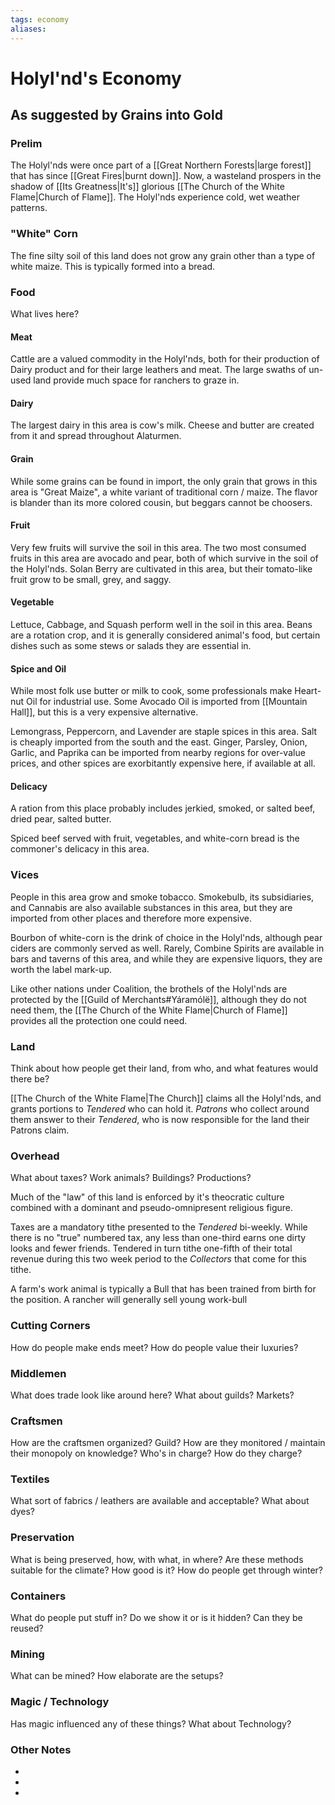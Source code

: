 ```yaml
---
tags: economy
aliases:
---
```


# Holyl'nd's Economy
## As suggested by Grains into Gold
### Prelim
The Holyl'nds were once part of a [[Great Northern Forests|large forest]] that has since [[Great Fires|burnt down]]. Now, a wasteland prospers in the shadow of [[Its Greatness|It's]] glorious [[The Church of the White Flame|Church of Flame]]. The Holyl'nds experience cold, wet weather patterns.

### "White" Corn
The fine silty soil of this land does not grow any grain other than a type of white maize. This is typically formed into a bread.

### Food
What lives here?
#### Meat
Cattle are a valued commodity in the Holyl'nds, both for their production of Dairy product and for their large leathers and meat. The large swaths of un-used land provide much space for ranchers to graze in.

#### Dairy
The largest dairy in this area is cow's milk. Cheese and butter are created from it and spread throughout Alaturmen.

#### Grain
While some grains can be found in import, the only grain that grows in this area is "Great Maize", a white variant of traditional corn / maize. The flavor is blander than its more colored cousin, but beggars cannot be choosers.

#### Fruit
Very few fruits will survive the soil in this area. The two most consumed fruits in this area are avocado and pear, both of which survive in the soil of the Holyl'nds. Solan Berry are cultivated in this area, but their tomato-like fruit grow to be small, grey, and saggy.

#### Vegetable
Lettuce, Cabbage, and Squash perform well in the soil in this area. Beans are a rotation crop, and it is generally considered animal's food, but certain dishes such as some stews or salads they are essential in.

#### Spice and Oil
While most folk use butter or milk to cook, some professionals make Heart-nut Oil for industrial use. Some Avocado Oil is imported from [[Mountain Hall]], but this is a very expensive alternative.

Lemongrass, Peppercorn, and Lavender are staple spices in this area. Salt is cheaply imported from the south and the east. Ginger, Parsley, Onion, Garlic, and Paprika can be imported from nearby regions for over-value prices, and other spices are exorbitantly expensive here, if available at all.

#### Delicacy
A ration from this place probably includes jerkied, smoked, or salted beef, dried pear, salted butter.

Spiced beef served with fruit, vegetables, and white-corn bread is the commoner's delicacy in this area.

### Vices
People in this area grow and smoke tobacco. Smokebulb, its subsidiaries, and Cannabis are also available substances in this area, but they are imported from other places and therefore more expensive.

Bourbon of white-corn is the drink of choice in the Holyl'nds, although pear ciders are commonly served as well. Rarely, Combine Spirits are available in bars and taverns of this area, and while they are expensive liquors, they are worth the label mark-up.

Like other nations under Coalition, the brothels of the Holyl'nds are protected by the [[Guild of Merchants#Yáramólë]], although they do not need them, the [[The Church of the White Flame|Church of Flame]] provides all the protection one could need.

### Land
Think about how people get their land, from who, and what features would there be?

[[The Church of the White Flame|The Church]] claims all the Holyl'nds, and grants portions to *Tendered* who can hold it. *Patrons* who collect around them answer to their *Tendered*, who is now responsible for the land their Patrons claim.

### Overhead
What about taxes? Work animals? Buildings? Productions?

Much of the "law" of this land is enforced by it's theocratic culture combined with a dominant and pseudo-omnipresent religious figure.

Taxes are a mandatory tithe presented to the *Tendered* bi-weekly. While there is no "true" numbered tax, any less than one-third earns one dirty looks and fewer friends. Tendered in turn tithe one-fifth of their total revenue during this two week period to the *Collectors* that come for this tithe.

A farm's work animal is typically a Bull that has been trained from birth for the position. A rancher will generally sell young work-bull 

### Cutting Corners
How do people make ends meet? How do people value their luxuries?

### Middlemen
What does trade look like around here? What about guilds? Markets?

### Craftsmen
How are the craftsmen organized? Guild? How are they monitored / maintain their monopoly on knowledge? Who's in charge? How do they charge?

### Textiles
What sort of fabrics / leathers are available and acceptable? What about dyes?

### Preservation
What is being preserved, how, with what, in where? Are these methods suitable for the climate? How good is it? How do people get through winter? 

### Containers
What do people put stuff in? Do we show it or is it hidden? Can they be reused?

### Mining
What can be mined? How elaborate are the setups?

### Magic / Technology
Has magic influenced any of these things? What about Technology?

### Other Notes
- 
- 
- 
